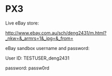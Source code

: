 PX3
===

Live eBay store:

http://www.ebay.com.au/sch/deng2431/m.html?_nkw=&_armrs=1&_ipg=&_from=


eBay sandbox username and password: 

User ID:   TESTUSER_deng2431	

password:  passw0rd

